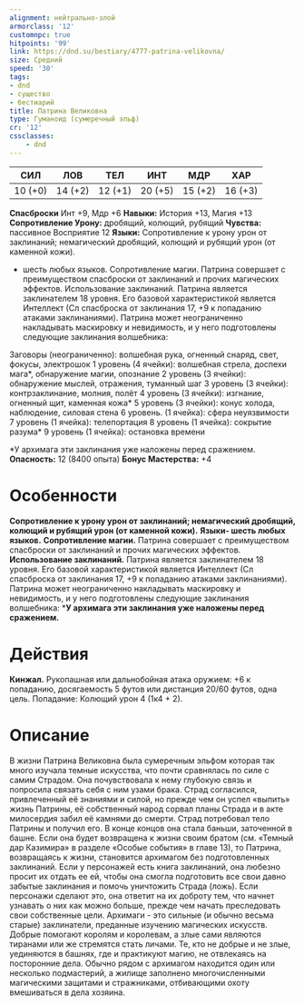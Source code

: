 ```yaml
---
alignment: нейтрально-злой
armorclass: '12'
customnpc: true
hitpoints: '99'
link: https://dnd.su/bestiary/4777-patrina-velikovna/
size: Средний
speed: '30'
tags:
- dnd
- существо
- бестиарий
title: Патрина Великовна
type: Гуманоид (сумеречный эльф)
cr: '12'
cssclasses:
    - dnd
---
```



| СИЛ | ЛОВ | ТЕЛ | ИНТ | МДР | ХАР |
|---|---|---|---|---|---|
| 10 (+0) | 14 (+2) | 12 (+1) | 20 (+5) | 15 (+2) | 16 (+3) |
**Спасброски** Инт +9, Мдр +6
**Навыки:** История +13, Магия +13
**Сопротивление Урону:** дробящий, колющий, рубящий
**Чувства:** пассивное Восприятие 12
**Языки:** Сопротивление к урону урон от заклинаний; немагический дробящий, колющий и рубящий урон (от каменной кожи).
- шесть любых языков.
Сопротивление магии. Патрина совершает с преимуществом спасброски от заклинаний и прочих магических эффектов.
Использование заклинаний. Патрина является заклинателем 18 уровня. Его базовой характеристикой является Интеллект (Сл спасброска от заклинания 17, +9 к попаданию атаками заклинаниями). Патрина может неограниченно накладывать маскировку и невидимость, и у него подготовлены следующие заклинания волшебника:

Заговоры (неограниченно): волшебная рука, огненный снаряд, свет, фокусы, электрошок
1 уровень (4 ячейки): волшебная стрела, доспехи мага*, обнаружение магии, опознание
2 уровень (3 ячейки): обнаружение мыслей, отражения, туманный шаг
3 уровень (3 ячейки): контрзаклинание, молния, полёт
4 уровень (3 ячейки): изгнание, огненный щит, каменная кожа*
5 уровень (3 ячейки): конус холода, наблюдение, силовая стена
6 уровень. (1 ячейка): сфера неуязвимости
7 уровень (1 ячейка): телепортация
8 уровень (1 ячейка): сокрытие разума*
9 уровень (1 ячейка): остановка времени

*У архимага эти заклинания уже наложены перед сражением.
**Опасность:** 12 (8400 опыта)
**Бонус Мастерства:** +4


# Особенности
**Сопротивление к урону урон от заклинаний; немагический дробящий, колющий и рубящий урон (от каменной кожи).** 
**Языки- шесть любых языков.** 
**Сопротивление магии.** Патрина совершает с преимуществом спасброски от заклинаний и прочих магических эффектов.
**Использование заклинаний.** Патрина является заклинателем 18 уровня. Его базовой характеристикой является Интеллект (Сл спасброска от заклинания 17, +9 к попаданию атаками заклинаниями). Патрина может неограниченно накладывать маскировку и невидимость, и у него подготовлены следующие заклинания волшебника:
***У архимага эти заклинания уже наложены перед сражением.** 


# Действия
**Кинжал.** Рукопашная или дальнобойная атака оружием: +6 к попаданию, досягаемость 5 футов или дистанция 20/60 футов, одна цель. Попадание: Колющий урон 4 (1к4 + 2).


# Описание
В жизни Патрина Великовна была сумеречным эльфом которая так много изучала темные искусства, что почти сравнялась по силе с самим Страдом. Она почувствовала к нему глубокую связь и попросила связать себя с ним узами брака. Страд согласился, привлеченный её знаниями и силой, но прежде чем он успел «выпить» жизнь Патрины, её собственный народ сорвал планы Страда и в акте милосердия забил её камнями до смерти. Страд потребовал тело Патрины и получил его. В конце концов она стала баньши, заточенной в башне. Если она будет возвращена к жизни своим братом (см. «Темный дар Казимира» в разделе «Особые события» в главе 13), то Патрина, возвращаясь к жизни, становится архимагом без подготовленных заклинаний. Если у персонажей есть книга заклинаний, она любезно просит их отдать ее ей, чтобы она смогла подготовить все свои давно забытые заклинания и помочь уничтожить Страда (ложь). Если персонажи сделают это, она ответит на их доброту тем, что начнет узнавать о них как можно больше, прежде чем начать преследовать свои собственные цели. Архимаги - это сильные (и обычно весьма старые) заклинатели, преданные изучению магических искусств. Добрые помогают королям и королевам, а злые сами являются тиранами или же стремятся стать личами. Те, кто не добрые и не злые, уединяются в башнях, где и практикуют магию, не отвлекаясь на посторонние дела. Обычно рядом с архимагом находится один или несколько подмастерий, а жилище заполнено многочисленными магическими защитами и стражниками, отбивающими охоту вмешиваться в дела хозяина.